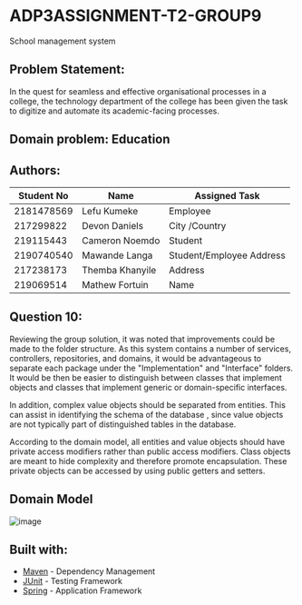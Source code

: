 # ADP3ASSIGNMENT-T2-GROUP9

School management system

## **Problem Statement:**

In the quest for seamless and effective organisational processes in a college, the technology department of the college has been given the task to digitize and automate its academic-facing processes.

## **Domain problem:** Education

## Authors:

| Student No | Name            | Assigned Task            |
|------------|-----------------|--------------------------|
| 2181478569 | Lefu Kumeke     | Employee                 |
| 217299822  | Devon Daniels   | City /Country            |
| 219115443  | Cameron Noemdo  | Student                  |
| 2190740540 | Mawande Langa   | Student/Employee Address |
| 217238173  | Themba Khanyile | Address                  |
| 219069514  | Mathew Fortuin  | Name                     |




## **Question 10:**

Reviewing the group solution, it was noted that improvements could be made to the folder structure. As this system contains a number of services, controllers, repositories, and domains, it would be advantageous to separate each package under the "Implementation" and "Interface" folders. It would be then be easier to distinguish between classes that implement objects and classes that implement generic or domain-specific interfaces. 

In addition, complex value objects should be separated from entities. This can assist in identifying the schema of the database , since value objects are not typically part of distinguished tables in the database.  

According to the domain model, all entities and value objects should have private access modifiers rather than public access modifiers. Class objects are meant to hide complexity and therefore promote encapsulation. These private objects can be accessed by using public getters and setters.

## Domain Model

![image](https://user-images.githubusercontent.com/61013523/172817275-ff191665-ca8c-4c3f-90c2-12afba057fdc.png)

## Built with:

- [Maven](https://maven.apache.org/) - Dependency Management
- [JUnit](https://junit.org/junit5/) - Testing Framework
- [Spring](https://spring.io/) - Application Framework
